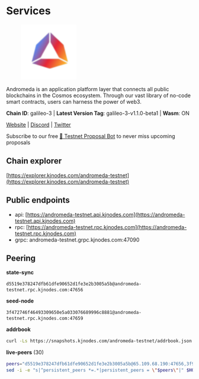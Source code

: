 # Services

<figure><img src="https://raw.githubusercontent.com/kj89/cosmos-images/main/logos/andromeda.png" width="150" alt=""><figcaption></figcaption></figure>

Andromeda is an application platform layer that connects all  public blockchains in the Cosmos ecosystem. Through our vast  library of no-code smart contracts, users can harness the power of web3.

**Chain ID**: galileo-3 | **Latest Version Tag**: galileo-3-v1.1.0-beta1 | **Wasm**: ON

[Website](https://www.andromedaprotocol.io) | [Discord](https://discord.gg/wzM3kSN3sE) | [Twitter](https://twitter.com/andromedaprot)



Subscribe to our free [🤖 Testnet Proposal Bot](https://t.me/kjnodes_testnet_proposal_bot) to never miss upcoming proposals


## Chain explorer
[https://explorer.kjnodes.com/andromeda-testnet](https://explorer.kjnodes.com/andromeda-testnet)

## Public endpoints

* api: [https://andromeda-testnet.api.kjnodes.com](https://andromeda-testnet.api.kjnodes.com)
* rpc: [https://andromeda-testnet.rpc.kjnodes.com](https://andromeda-testnet.rpc.kjnodes.com)
* grpc: andromeda-testnet.grpc.kjnodes.com:47090

## Peering

**state-sync**

```text
d5519e378247dfb61dfe90652d1fe3e2b3005a5b@andromeda-testnet.rpc.kjnodes.com:47656
```

**seed-node**

```text
3f472746f46493309650e5a033076689996c8881@andromeda-testnet.rpc.kjnodes.com:47659
```

**addrbook**
```bash
curl -Ls https://snapshots.kjnodes.com/andromeda-testnet/addrbook.json > $HOME/.andromedad/config/addrbook.json
```

**live-peers** (30)
```bash
peers="d5519e378247dfb61dfe90652d1fe3e2b3005a5b@65.109.68.190:47656,3f9594221efe3e9cd4d0de31f71993fc0f12bf01@65.21.245.252:26656,f1d30c5f2d5882823317718eb4455f87ae846d0a@85.239.235.235:30656,27e4aeaf8ef79a25904cd1042cf25ac6a1a0e7e5@103.180.28.220:26656,a4d291d17d8e74979e7db5a1e936269835e802af@194.165.59.78:26656,bd323d2c7ce260b831d20923d390e4a1623f32c4@213.239.215.195:20095,704e605f9bd65912d8c65a58f955601c31188548@65.21.203.204:19656,385bda41dc8ce86d0dd4c99d3cf371ca8fccfeb6@135.125.189.131:20095,9d443f465ad66671d109142715e62ef8039cf0f8@161.97.85.248:26656,b6dd58949a8b9c03349bdbec8aeeccd5e0d39283@31.220.74.50:26656,443a51f595c9ca16273ca6146db1375e4223a91f@172.93.110.154:26656,1d94f397352dc20be4b56e4bfd9305649cbac778@65.108.232.150:20095,ef6ec2cf74e157e3c6056c0469f3ede08b418ec7@144.76.164.139:15656,03603fb96ded3aabe7451efad31fb8d0c523a0ee@146.19.75.97:26656,9230896c5f22a363eed1c3bd3ed8068134b1dedd@110.168.55.28:26656,d68d0ce3a3959f09ea935cffbf1cd282dcfec401@27.72.126.82:26656,133c61b0eb650e006908dd7a0066312337fe5e2c@31.220.73.35:26656,1b88dc10b14e01ef05a6c0721ce0cdd884746327@162.55.50.101:26656,c45d01b216a7f24a06448a47b6cf19a42e74c29b@65.21.170.3:32656,05b853c6022c51b2065665e66876e27aee9fed59@149.102.140.189:26656,6ea58e34e8abcfade1bf54d47cd2e2eddfd44495@143.198.129.53:47656,6d59b44efa40c4a03a24bf598b6cd662e8003655@135.181.96.66:26656,19ce9d4dcb2531e84280f5f42882e1a3623ab311@155.133.22.19:46656,dc5a74a53861ac287a1184a5688b1b466fe88836@34.165.27.178:26656,e61f287d51edab6f6dbe00a8b804614443ee6f82@80.85.242.117:26656,f3d598517ea86c08236b53882338b0b5e1d0f0e8@213.239.207.175:42656,5d076eccdbd1ae1835131be8e20b756e779c5bac@158.220.110.42:26656,6ef441d08cdb54b9f058884509ec65349976d73d@178.172.212.167:26656,32e94653d765d9a43eb9c7a97d752dd96b2a50d6@213.247.154.10:26656,20373ec71cffdb678099ca411fb862537f264791@178.172.212.135:26656"
sed -i -e "s|^persistent_peers *=.*|persistent_peers = \"$peers\"|" $HOME/.andromedad/config/config.toml
```
